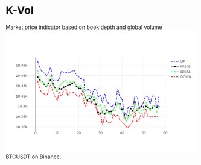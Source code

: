 # K-Vol

Market price indicator based on book depth and global volume
![Alt text](img.png?raw=true "BTCUSDT on Binance Exchange evolution price compared in real time")
BTCUSDT on Binance.
